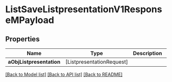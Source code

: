# ListSaveListpresentationV1ResponseMPayload

## Properties
Name | Type | Description | Notes
------------ | ------------- | ------------- | -------------
**aObjListpresentation** | [ListpresentationRequest] |  | 

[[Back to Model list]](../README.md#documentation-for-models) [[Back to API list]](../README.md#documentation-for-api-endpoints) [[Back to README]](../README.md)


